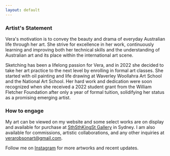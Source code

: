 ```yaml
---
layout: default
---
```


<h3> Artist's Statement </h3>

<p>Vera's motivation is to convey the beauty and drama of everyday Australian life through her art. She strive for excellence in her work, continuously learning and improving both her technical skills and the understanding of Australian art and its place within the international art scene.</p>

<p>Sketching has been a lifelong passion for Vera, and in 2022 she decided to take her art practice to the next level by enrolling in formal art classes. She started with oil painting and life drawing at Waverley Woollahra Art School and the National Art School. Her hard work and dedication were soon recognized when she received a 2022 student grant from the William Fletcher Foundation after only a year of formal tuition, solidifying her status as a promising emerging artist.</p>


<h3>How to engage</h3>

<p>My art can be viewed on my website and some select works are on display and available for purchase at <a href="https://www.sthsthkingst.com/">SthSthKingSt Gallery</a> in Sydney. I am also available for commissions, artistic collaborations, and any other inquiries at <a href = "mailto:verarobsonart@gmail.com">verarobsonart@gmail.com</a>.</p>

<p>Follow me on <a href="https://www.instagram.com/verarobsonart/">Instagram</a> for more artworks and recent updates.</p>



